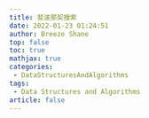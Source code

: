 ```yaml
---
title: 斐波那契搜索
date: 2022-01-23 01:24:51
author: Breeze Shane
top: false
toc: true
mathjax: true
categories:
 - DataStructuresAndAlgorithms
tags:
 - Data Structures and Algorithms
article: false
---
```

